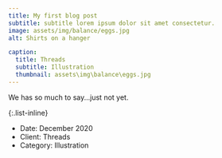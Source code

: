 ```yaml
---
title: My first blog post
subtitle: subtitle lorem ipsum dolor sit amet consectetur.
image: assets/img/balance/eggs.jpg
alt: Shirts on a hanger

caption:
  title: Threads
  subtitle: Illustration
  thumbnail: assets\img\balance\eggs.jpg
---
```


We has so much to say...just not yet.

{:.list-inline}
- Date: December 2020
- Client: Threads
- Category: Illustration

